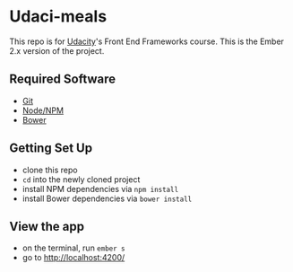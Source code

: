 # Udaci-meals

This repo is for [Udacity](https://www.udacity.com/)'s Front End Frameworks course. This is the Ember 2.x version of the project.

## Required Software

* [Git](https://git-scm.com/)
* [Node/NPM](https://nodejs.org/en/)
* [Bower](http://bower.io/)

## Getting Set Up

* clone this repo
* `cd` into the newly cloned project
* install NPM dependencies via `npm install`
* install Bower dependencies via `bower install`

## View the app

* on the terminal, run `ember s`
* go to [http://localhost:4200/](http://localhost:4200/)
